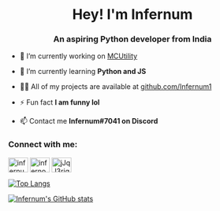 <h1 align="center">Hey! I'm Infernum</h1>
<h3 align="center">An aspiring Python developer from India</h3>

- 🔭 I’m currently working on [MCUtility](github.com/Infernum1/MCUtility)

- 🌱 I’m currently learning **Python and JS**

- 👨‍💻 All of my projects are available at [github.com/Infernum1](github.com/Infernum1)

- ⚡ Fun fact **I am funny lol**

- 📫 Contact me **Infernum#7041 on Discord**

<h3 align="left">Connect with me:</h3>
<p align="left">
<a href="https://dev.to/infernum1" target="blank"><img align="center" src="https://raw.githubusercontent.com/rahuldkjain/github-profile-readme-generator/master/src/images/icons/Social/devto.svg" alt="infernum1" height="30" width="40" /></a>
<a href="https://instagram.com/infernomnom" target="blank"><img align="center" src="https://raw.githubusercontent.com/rahuldkjain/github-profile-readme-generator/master/src/images/icons/Social/instagram.svg" alt="infernomnom" height="30" width="40" /></a>
<a href="https://discord.gg/jJqJ3rjgqg" target="blank"><img align="center" src="https://raw.githubusercontent.com/rahuldkjain/github-profile-readme-generator/master/src/images/icons/Social/discord.svg" alt="jJqJ3rjgqg" height="30" width="40" /></a>
</p>


[![Top Langs](https://github-readme-stats.vercel.app/api/top-langs/?username=infernum1&theme=dracula&show_icons=True&hide_border=True&layout=compact&langs_count=6)](https://github.com/anuraghazra/github-readme-stats)

[![Infernum's GitHub stats](https://github-readme-stats.vercel.app/api?username=infernum1&theme=dracula&show_icons=True&hide_border=True&count_private=True)](https://github.com/anuraghazra/github-readme-stats)
